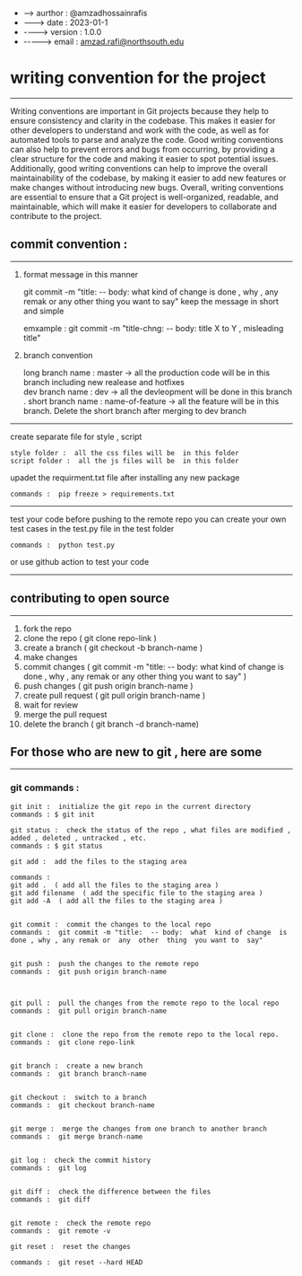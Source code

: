 
* --> aurthor :  @amzadhossainrafis
* ---> date :  2023-01-1
* ----> version :  1.0.0
* -----> email : amzad.rafi@northsouth.edu


# writing convention for the project
---------------------------------------------------------------
Writing conventions are important in Git projects because they help to ensure consistency and clarity in the codebase. This makes it easier for other developers to understand and work with the code, as well as for automated tools to parse and analyze the code. Good writing conventions can also help to prevent errors and bugs from occurring, by providing a clear structure for the code and making it easier to spot potential issues. Additionally, good writing conventions can help to improve the overall maintainability of the codebase, by making it easier to add new features or make changes without introducing new bugs. Overall, writing conventions are essential to ensure that a Git project is well-organized, readable, and maintainable, which will make it easier for developers to collaborate and contribute to the project.






## commit convention :
---------------------------------------------------------------

1. format message in this manner 

    git commit -m "title:  -- body:  what  kind of change  is done , why , any remak or  any  other  thing  you want to  say"
    keep the message in short and simple 

    emxample : 
    git commit -m "title-chng: -- body:  title X to Y  , misleading title"    

2. branch convention
   
    long branch name : master ->  all the  production  code  will be  in this branch including new realease and hotfixes  
    dev branch name : dev -> all the devleopment  will be done in this branch .
    short branch name :  name-of-feature ->  all the  feature  will be  in this branch. Delete the short branch after merging to dev branch 


----------------------------------------------------------------

create separate file for style , script 

    style folder :  all the css files will be  in this folder 
    script folder :  all the js files will be  in this folder


upadet the requirment.txt file after installing any new package 

    commands :  pip freeze > requirements.txt 

    

-----------------------------------------------------------------

test your code before pushing to the remote repo 
you can create your own test cases in the test.py file in the test folder 
    
    commands :  python test.py

or use github action to test your code 

-----------------------------------------------------------------





## contributing to open source 
--------------------------------------------------------------

   1. fork the repo 
   2. clone the repo ( git clone repo-link )
   3. create a branch  ( git checkout -b branch-name )
   4. make changes
   5. commit changes ( git commit -m "title:  -- body:  what  kind of change  is done , why , any remak or  any  other  thing  you want to  say" )
   6. push changes  ( git push origin branch-name )
   7. create pull request ( git pull origin branch-name )
   8. wait for review 
   9. merge the pull request
   10. delete the branch ( git branch -d branch-name)



## For those who are new to git , here are some 
--------------------------------------------------------------

### git commands : 

    git init :  initialize the git repo in the current directory  
    commands : $ git init   

    git status :  check the status of the repo , what files are modified , added , deleted , untracked , etc.
    commands : $ git status

    git add :  add the files to the staging area

    commands : 
    git add .  ( add all the files to the staging area )
    git add filename  ( add the specific file to the staging area )
    git add -A  ( add all the files to the staging area )


    git commit :  commit the changes to the local repo
    commands :  git commit -m "title:  -- body:  what  kind of change  is done , why , any remak or  any  other  thing  you want to  say"


    git push :  push the changes to the remote repo
    commands :  git push origin branch-name



    git pull :  pull the changes from the remote repo to the local repo
    commands :  git pull origin branch-name


    git clone :  clone the repo from the remote repo to the local repo.
    commands :  git clone repo-link


    git branch :  create a new branch
    commands :  git branch branch-name


    git checkout :  switch to a branch
    commands :  git checkout branch-name


    git merge :  merge the changes from one branch to another branch
    commands :  git merge branch-name   


    git log :  check the commit history
    commands :  git log


    git diff :  check the difference between the files
    commands :  git diff


    git remote :  check the remote repo
    commands :  git remote -v  

    git reset :  reset the changes

    commands :  git reset --hard HEAD



